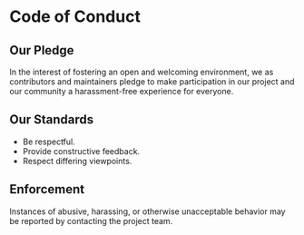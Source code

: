 # Code of Conduct

## Our Pledge

In the interest of fostering an open and welcoming environment, we as contributors and maintainers pledge to make participation in our project and our community a harassment-free experience for everyone.

## Our Standards

- Be respectful.
- Provide constructive feedback.
- Respect differing viewpoints.

## Enforcement

Instances of abusive, harassing, or otherwise unacceptable behavior may be reported by contacting the project team.
